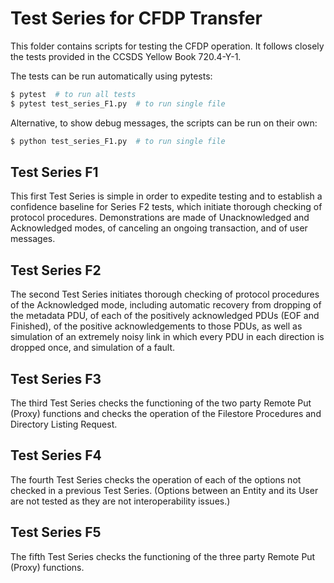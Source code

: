 # Test Series for CFDP Transfer

This folder contains scripts for testing the CFDP operation. It follows closely
the tests provided in the CCSDS Yellow Book 720.4-Y-1.

The tests can be run automatically using pytests:

```bash
$ pytest  # to run all tests
$ pytest test_series_F1.py  # to run single file
```

Alternative, to show debug messages, the scripts can be run on their own:

```bash
$ python test_series_F1.py  # to run single file
```

## Test Series F1

This first Test Series is simple in order to expedite testing and to establish
a confidence baseline for Series F2 tests, which initiate thorough checking of
protocol procedures. Demonstrations are made of Unacknowledged and Acknowledged
modes, of canceling an ongoing transaction, and of user messages.

## Test Series F2

The second Test Series initiates thorough checking of protocol procedures of
the Acknowledged mode, including automatic recovery from dropping of the
metadata PDU, of each of the positively acknowledged PDUs (EOF and Finished),
of the positive acknowledgements to those PDUs, as well as simulation of an
extremely noisy link in which every PDU in each direction is dropped once,
and simulation of a fault.

## Test Series F3

The third Test Series checks the functioning of the two party Remote Put (Proxy)
functions and checks the operation of the Filestore Procedures and Directory
Listing Request.

## Test Series F4

The fourth Test Series checks the operation of each of the options not checked
in a previous Test Series. (Options between an Entity and its User are not tested
as they are not interoperability issues.)

## Test Series F5

The fifth Test Series checks the functioning of the three party Remote Put
(Proxy) functions.
